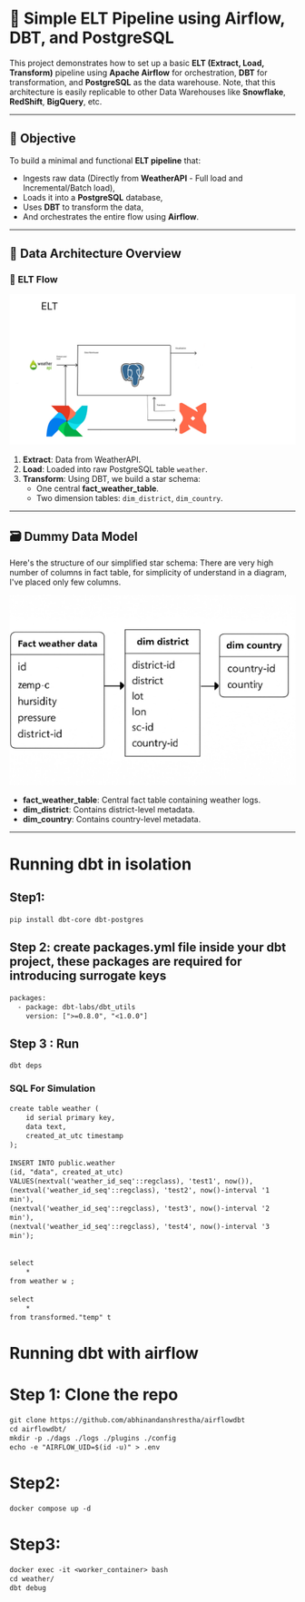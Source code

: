 # 🚀 Simple ELT Pipeline using Airflow, DBT, and PostgreSQL

This project demonstrates how to set up a basic **ELT (Extract, Load, Transform)** pipeline using **Apache Airflow** for orchestration, **DBT** for transformation, and **PostgreSQL** as the data warehouse. Note, that this architecture is easily replicable to other Data Warehouses like **Snowflake**, **RedShift**, **BigQuery**, etc.

---

## 📌 Objective

To build a minimal and functional **ELT pipeline** that:
- Ingests raw data (Directly from **WeatherAPI** - Full load and Incremental/Batch load),
- Loads it into a **PostgreSQL** database,
- Uses **DBT** to transform the data,
- And orchestrates the entire flow using **Airflow**.


---

## 🧱 Data Architecture Overview

### 🔄 ELT Flow

![ELT Flow](./ELT.png)

1. **Extract**: Data from WeatherAPI.
2. **Load**: Loaded into raw PostgreSQL table `weather`.
3. **Transform**: Using DBT, we build a star schema:
   - One central **fact_weather_table**.
   - Two dimension tables: `dim_district`, `dim_country`.

---

## 🗃️ Dummy Data Model

Here's the structure of our simplified star schema:
There are very high number of columns in fact table, for simplicity of understand in a diagram, I've placed only few columns.

![Data Model](./DataModel.jpg)

- **fact_weather_table**: Central fact table containing weather logs.
- **dim_district**: Contains district-level metadata.
- **dim_country**: Contains country-level metadata.

---
# Running dbt in isolation
## Step1:
```
pip install dbt-core dbt-postgres
```

## Step 2: create packages.yml file inside your dbt project, these packages are required for introducing surrogate keys
```
packages:
  - package: dbt-labs/dbt_utils
    version: [">=0.8.0", "<1.0.0"]
```

## Step 3 : Run
```
dbt deps
```
### SQL For Simulation
```
create table weather (
	id serial primary key,
	data text,
	created_at_utc timestamp
);

INSERT INTO public.weather
(id, "data", created_at_utc)
VALUES(nextval('weather_id_seq'::regclass), 'test1', now()),
(nextval('weather_id_seq'::regclass), 'test2', now()-interval '1 min'),
(nextval('weather_id_seq'::regclass), 'test3', now()-interval '2 min'),
(nextval('weather_id_seq'::regclass), 'test4', now()-interval '3 min');


select 
	*
from weather w ;

select 
	*
from transformed."temp" t 
```


# Running dbt with airflow
# Step 1:  Clone the repo
```
git clone https://github.com/abhinandanshrestha/airflowdbt
cd airflowdbt/
mkdir -p ./dags ./logs ./plugins ./config
echo -e "AIRFLOW_UID=$(id -u)" > .env
```

# Step2:
```
docker compose up -d
```

# Step3:
```
docker exec -it <worker_container> bash
cd weather/
dbt debug
```



